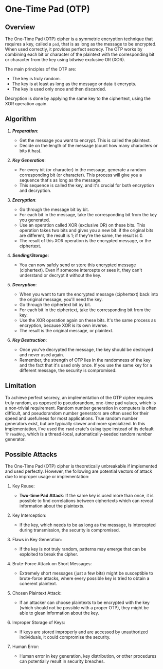 # One-Time Pad (OTP)

## Overview

The One-Time Pad (OTP) cipher is a symmetric encryption technique that requires a key, called a `pad`, that is as long as the message to be encrypted. When used correctly, it provides perfect secrecy. The OTP works by combining each bit or character of the plaintext with the corresponding bit or character from the key using bitwise exclusive OR (XOR).

The main principles of the OTP are:

* The key is truly random.
* The key is at least as long as the message or data it encrypts.
* The key is used only once and then discarded.

Decryption is done by applying the same key to the ciphertext, using the XOR operation again.

## Algorithm

1. ***Preparation***:

    * Get the message you want to encrypt. This is called the plaintext.
    * Decide on the length of the message (count how many characters or bits it has).

2. ***Key Generation***:

    * For every bit (or character) in the message, generate a random corresponding bit (or character). This process will give you a sequence that's as long as the message.
    * This sequence is called the key, and it's crucial for both encryption and decryption.

3. ***Encryption***:

    * Go through the message bit by bit.
    * For each bit in the message, take the corresponding bit from the key you generated.
    * Use an operation called XOR (exclusive OR) on these bits. This operation takes two bits and gives you a new bit: if the original bits are different, the result is 1; if they're the same, the result is 0.
    * The result of this XOR operation is the encrypted message, or the ciphertext.

4. ***Sending/Storage***:

    * You can now safely send or store this encrypted message (ciphertext). Even if someone intercepts or sees it, they can't understand or decrypt it without the key.

5. ***Decryption***:

    * When you want to turn the encrypted message (ciphertext) back into the original message, you'll need the key.
    * Go through the ciphertext bit by bit.
    * For each bit in the ciphertext, take the corresponding bit from the key.
    * Use the XOR operation again on these bits. It's the same process as encryption, because XOR is its own inverse.
    * The result is the original message, or plaintext.

6. ***Key Destruction***:

    * Once you've decrypted the message, the key should be destroyed and never used again.
    * Remember, the strength of OTP lies in the randomness of the key and the fact that it's used only once. If you use the same key for a different message, the security is compromised.

## Limitation

To achieve perfect secrecy, an implementation of the OTP cipher requires truly random, as opposed to pseudorandom, one-time pad values, which is a non-trivial requirement. Random number generation in computers is often difficult, and pseudorandom number generators are often used for their speed and usefulness for most applications. True random number generators exist, but are typically slower and more specialized. In this implementation, I've used the `rand` crate's `OsRng` type instead of its default `ThreadRng`, which is a thread-local, automatically-seeded random number generator.

## Possible Attacks

The One-Time Pad (OTP) cipher is theoretically unbreakable if implemented and used perfectly. However, the following are potential vectors of attack due to improper usage or implementation:

1. Key Reuse:

    * **Two-time Pad Attack**: If the same key is used more than once, it is possible to find correlations between ciphertexts which can reveal information about the plaintexts.

2. Key Interception:

    * If the key, which needs to be as long as the message, is intercepted during transmission, the security is compromised.

3. Flaws in Key Generation:

    * If the key is not truly random, patterns may emerge that can be exploited to break the cipher.

4. Brute-Force Attack on Short Messages:

    * Extremely short messages (just a few bits) might be susceptible to brute-force attacks, where every possible key is tried to obtain a coherent plaintext.

5. Chosen Plaintext Attack:

    * If an attacker can choose plaintexts to be encrypted with the key (which should not be possible with a proper OTP), they might be able to glean information about the key.

6. Improper Storage of Keys:

    * If keys are stored improperly and are accessed by unauthorized individuals, it could compromise the security.

7. Human Error:

    * Human error in key generation, key distribution, or other procedures can potentially result in security breaches.

